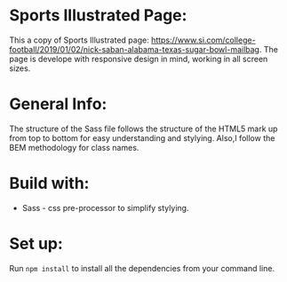# Sports Illustrated Page:
This a copy of Sports Illustrated page: https://www.si.com/college-football/2019/01/02/nick-saban-alabama-texas-sugar-bowl-mailbag. The page is develope with responsive design in mind, working in all screen sizes.

# General Info:
The structure of the Sass file follows the structure of the HTML5 mark up from top to bottom for easy understanding and stylying. Also,I follow the BEM methodology for class names.

# Build with:
- Sass - css pre-processor to simplify stylying.

# Set up:
Run `npm install` to install all the dependencies from your command line.

